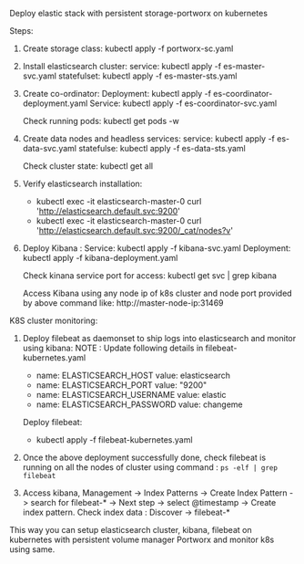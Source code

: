 Deploy elastic stack with persistent storage-portworx on kubernetes

Steps:
1. Create storage class:
	kubectl apply -f portworx-sc.yaml

2. Install elasticsearch cluster:
	service: kubectl apply -f es-master-svc.yaml
	statefulset: kubectl apply -f es-master-sts.yaml

3. Create co-ordinator:
	Deployment: kubectl apply -f es-coordinator-deployment.yaml
	Service: kubectl apply -f es-coordinator-svc.yaml
 	
   Check running pods:	kubectl get pods -w

4. Create data nodes and headless services:
	service: kubectl apply -f es-data-svc.yaml
	statefulse:  kubectl apply -f es-data-sts.yaml
 
   Check cluster state: kubectl get all

5. Verify elasticsearch installation:
	- kubectl exec -it elasticsearch-master-0  curl 'http://elasticsearch.default.svc:9200'
	- kubectl exec -it elasticsearch-master-0  curl 'http://elasticsearch.default.svc:9200/_cat/nodes?v'

6. Deploy Kibana  :
	Service: kubectl apply -f kibana-svc.yaml
	Deployment: kubectl apply -f kibana-deployment.yaml
	
	Check kinana service port for access: kubectl get svc | grep kibana
	
     Access Kibana using any node ip of k8s cluster and node port provided by above command like:
	http://master-node-ip:31469


K8S cluster monitoring:
1. Deploy filebeat as daemonset to ship logs into elasticsearch and monitor using kibana:
	NOTE : Update following details in filebeat-kubernetes.yaml
	- name: ELASTICSEARCH_HOST
 	value: elasticsearch
	- name: ELASTICSEARCH_PORT
 	value: "9200"
	- name: ELASTICSEARCH_USERNAME
 	value: elastic
	- name: ELASTICSEARCH_PASSWORD
 	value: changeme
	
	Deploy filebeat:
	- kubectl apply -f filebeat-kubernetes.yaml

2. Once the above deployment successfully done, check filebeat is running on all the nodes of cluster using command : `ps -elf | grep filebeat`

3. Access kibana, Management -> Index Patterns -> Create Index Pattern -> search for filebeat-* -> Next step -> select @timestamp -> Create index pattern.
   Check index data : Discover -> filebeat-*

This way you can setup elasticsearch cluster, kibana, filebeat on kubernetes with persistent volume manager Portworx and monitor k8s using same.

